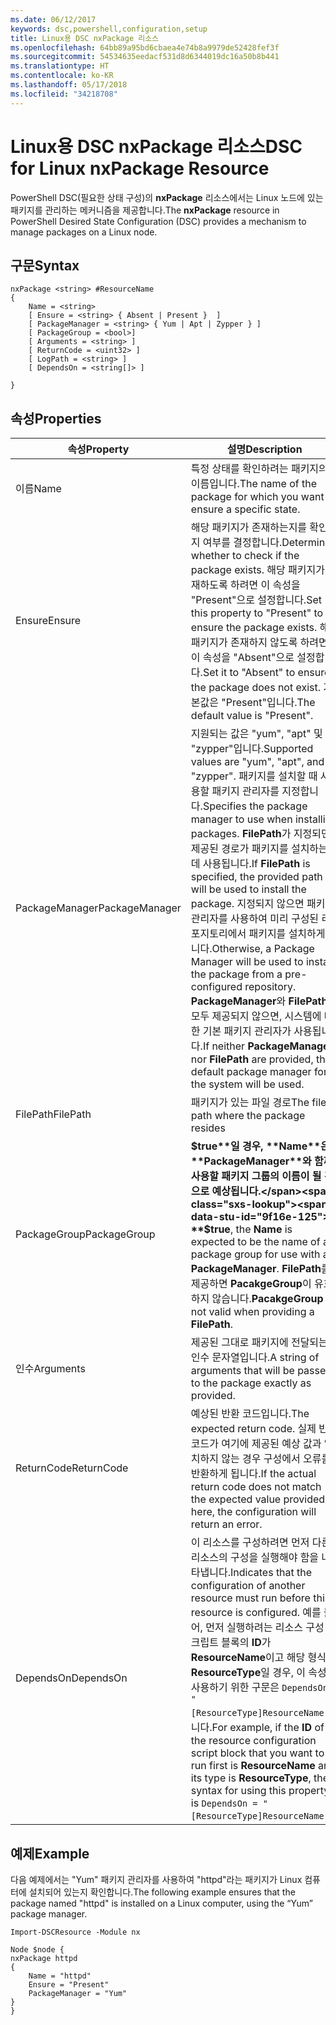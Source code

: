 ```yaml
---
ms.date: 06/12/2017
keywords: dsc,powershell,configuration,setup
title: Linux용 DSC nxPackage 리소스
ms.openlocfilehash: 64bb89a95bd6cbaea4e74b8a9979de52428fef3f
ms.sourcegitcommit: 54534635eedacf531d8d6344019dc16a50b8b441
ms.translationtype: HT
ms.contentlocale: ko-KR
ms.lasthandoff: 05/17/2018
ms.locfileid: "34218708"
---
```

# <a name="dsc-for-linux-nxpackage-resource"></a><span data-ttu-id="9f16e-103">Linux용 DSC nxPackage 리소스</span><span class="sxs-lookup"><span data-stu-id="9f16e-103">DSC for Linux nxPackage Resource</span></span>

<span data-ttu-id="9f16e-104">PowerShell DSC(필요한 상태 구성)의 **nxPackage** 리소스에서는 Linux 노드에 있는 패키지를 관리하는 메커니즘을 제공합니다.</span><span class="sxs-lookup"><span data-stu-id="9f16e-104">The **nxPackage** resource in PowerShell Desired State Configuration (DSC) provides a mechanism to manage packages on a Linux node.</span></span>

## <a name="syntax"></a><span data-ttu-id="9f16e-105">구문</span><span class="sxs-lookup"><span data-stu-id="9f16e-105">Syntax</span></span>

```
nxPackage <string> #ResourceName
{
    Name = <string>
    [ Ensure = <string> { Absent | Present }  ]
    [ PackageManager = <string> { Yum | Apt | Zypper } ]
    [ PackageGroup = <bool>]
    [ Arguments = <string> ]
    [ ReturnCode = <uint32> ]
    [ LogPath = <string> ]
    [ DependsOn = <string[]> ]

}
```

## <a name="properties"></a><span data-ttu-id="9f16e-106">속성</span><span class="sxs-lookup"><span data-stu-id="9f16e-106">Properties</span></span>

|  <span data-ttu-id="9f16e-107">속성</span><span class="sxs-lookup"><span data-stu-id="9f16e-107">Property</span></span> |  <span data-ttu-id="9f16e-108">설명</span><span class="sxs-lookup"><span data-stu-id="9f16e-108">Description</span></span> |
|---|---|
| <span data-ttu-id="9f16e-109">이름</span><span class="sxs-lookup"><span data-stu-id="9f16e-109">Name</span></span>| <span data-ttu-id="9f16e-110">특정 상태를 확인하려는 패키지의 이름입니다.</span><span class="sxs-lookup"><span data-stu-id="9f16e-110">The name of the package for which you want to ensure a specific state.</span></span>|
| <span data-ttu-id="9f16e-111">Ensure</span><span class="sxs-lookup"><span data-stu-id="9f16e-111">Ensure</span></span>| <span data-ttu-id="9f16e-112">해당 패키지가 존재하는지를 확인할지 여부를 결정합니다.</span><span class="sxs-lookup"><span data-stu-id="9f16e-112">Determines whether to check if the package exists.</span></span> <span data-ttu-id="9f16e-113">해당 패키지가 존재하도록 하려면 이 속성을 "Present"으로 설정합니다.</span><span class="sxs-lookup"><span data-stu-id="9f16e-113">Set this property to "Present" to ensure the package exists.</span></span> <span data-ttu-id="9f16e-114">해당 패키지가 존재하지 않도록 하려면 이 속성을 "Absent"으로 설정합니다.</span><span class="sxs-lookup"><span data-stu-id="9f16e-114">Set it to "Absent" to ensure the package does not exist.</span></span> <span data-ttu-id="9f16e-115">기본값은 "Present"입니다.</span><span class="sxs-lookup"><span data-stu-id="9f16e-115">The default value is "Present".</span></span>|
| <span data-ttu-id="9f16e-116">PackageManager</span><span class="sxs-lookup"><span data-stu-id="9f16e-116">PackageManager</span></span>| <span data-ttu-id="9f16e-117">지원되는 값은 "yum", "apt" 및 "zypper"입니다.</span><span class="sxs-lookup"><span data-stu-id="9f16e-117">Supported values are "yum", "apt", and "zypper".</span></span> <span data-ttu-id="9f16e-118">패키지를 설치할 때 사용할 패키지 관리자를 지정합니다.</span><span class="sxs-lookup"><span data-stu-id="9f16e-118">Specifies the package manager to use when installing packages.</span></span> <span data-ttu-id="9f16e-119">**FilePath**가 지정되면, 제공된 경로가 패키지를 설치하는 데 사용됩니다.</span><span class="sxs-lookup"><span data-stu-id="9f16e-119">If **FilePath** is specified, the provided path will be used to install the package.</span></span> <span data-ttu-id="9f16e-120">지정되지 않으면 패키지 관리자를 사용하여 미리 구성된 리포지토리에서 패키지를 설치하게 됩니다.</span><span class="sxs-lookup"><span data-stu-id="9f16e-120">Otherwise, a Package Manager will be used to install the package from a pre-configured repository.</span></span> <span data-ttu-id="9f16e-121">**PackageManager**와 **FilePath**가 모두 제공되지 않으면, 시스템에 대한 기본 패키지 관리자가 사용됩니다.</span><span class="sxs-lookup"><span data-stu-id="9f16e-121">If neither **PackageManager** nor **FilePath** are provided, the default package manager for the system will be used.</span></span>|
| <span data-ttu-id="9f16e-122">FilePath</span><span class="sxs-lookup"><span data-stu-id="9f16e-122">FilePath</span></span>| <span data-ttu-id="9f16e-123">패키지가 있는 파일 경로</span><span class="sxs-lookup"><span data-stu-id="9f16e-123">The file path where the package resides</span></span>|
| <span data-ttu-id="9f16e-124">PackageGroup</span><span class="sxs-lookup"><span data-stu-id="9f16e-124">PackageGroup</span></span>| <span data-ttu-id="9f16e-125">**$true**일 경우, **Name**은 **PackageManager**와 함께 사용할 패키지 그룹의 이름이 될 것으로 예상됩니다.</span><span class="sxs-lookup"><span data-stu-id="9f16e-125">If **$true**, the **Name** is expected to be the name of a package group for use with a **PackageManager**.</span></span> <span data-ttu-id="9f16e-126">**FilePath**를 제공하면 **PacakgeGroup**이 유효하지 않습니다.</span><span class="sxs-lookup"><span data-stu-id="9f16e-126">**PacakgeGroup** is not valid when providing a **FilePath**.</span></span>|
| <span data-ttu-id="9f16e-127">인수</span><span class="sxs-lookup"><span data-stu-id="9f16e-127">Arguments</span></span>| <span data-ttu-id="9f16e-128">제공된 그대로 패키지에 전달되는 인수 문자열입니다.</span><span class="sxs-lookup"><span data-stu-id="9f16e-128">A string of arguments that will be passed to the package exactly as provided.</span></span>|
| <span data-ttu-id="9f16e-129">ReturnCode</span><span class="sxs-lookup"><span data-stu-id="9f16e-129">ReturnCode</span></span>| <span data-ttu-id="9f16e-130">예상된 반환 코드입니다.</span><span class="sxs-lookup"><span data-stu-id="9f16e-130">The expected return code.</span></span> <span data-ttu-id="9f16e-131">실제 반환 코드가 여기에 제공된 예상 값과 일치하지 않는 경우 구성에서 오류를 반환하게 됩니다.</span><span class="sxs-lookup"><span data-stu-id="9f16e-131">If the actual return code does not match the expected value provided here, the configuration will return an error.</span></span>|
| <span data-ttu-id="9f16e-132">DependsOn</span><span class="sxs-lookup"><span data-stu-id="9f16e-132">DependsOn</span></span> | <span data-ttu-id="9f16e-133">이 리소스를 구성하려면 먼저 다른 리소스의 구성을 실행해야 함을 나타냅니다.</span><span class="sxs-lookup"><span data-stu-id="9f16e-133">Indicates that the configuration of another resource must run before this resource is configured.</span></span> <span data-ttu-id="9f16e-134">예를 들어, 먼저 실행하려는 리소스 구성 스크립트 블록의 **ID**가 **ResourceName**이고 해당 형식이 **ResourceType**일 경우, 이 속성을 사용하기 위한 구문은 `DependsOn = "[ResourceType]ResourceName"`입니다.</span><span class="sxs-lookup"><span data-stu-id="9f16e-134">For example, if the **ID** of the resource configuration script block that you want to run first is **ResourceName** and its type is **ResourceType**, the syntax for using this property is `DependsOn = "[ResourceType]ResourceName"`.</span></span>|

## <a name="example"></a><span data-ttu-id="9f16e-135">예제</span><span class="sxs-lookup"><span data-stu-id="9f16e-135">Example</span></span>

<span data-ttu-id="9f16e-136">다음 예제에서는 "Yum" 패키지 관리자를 사용하여 "httpd"라는 패키지가 Linux 컴퓨터에 설치되어 있는지 확인합니다.</span><span class="sxs-lookup"><span data-stu-id="9f16e-136">The following example ensures that the package named "httpd" is installed on a Linux computer, using the “Yum” package manager.</span></span>

```
Import-DSCResource -Module nx

Node $node {
nxPackage httpd
{
    Name = "httpd"
    Ensure = "Present"
    PackageManager = "Yum"
}
}
```